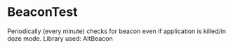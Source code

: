 # BeaconTest

Periodically (every minute) checks for beacon even if application is killed/in doze mode.
Library used: AltBeacon
